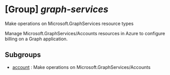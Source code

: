 # [Group] _graph-services_

Make operations on Microsoft.GraphServices resource types

Manage Microsoft.GraphServices/Accounts resources in Azure to configure billing on a Graph application.

## Subgroups

- [account](/Commands/graph-services/account/readme.md)
: Make operations on Microsoft.GraphServices/Accounts
